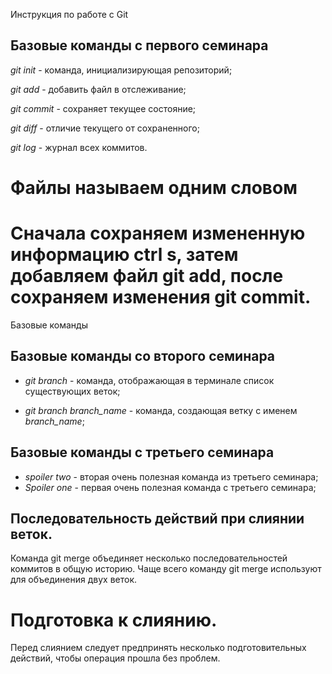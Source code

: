 Инструкция по работе с Git

## Базовые команды с первого семинара

*git init* - команда, инициализирующая репозиторий; 

*git add* - добавить файл в отслеживание;

*git commit* - сохраняет текущее состояние;

*git diff* - отличие текущего от сохраненного;

*git log* - журнал всех коммитов.

# **Файлы называем одним словом** 

# Сначала сохраняем измененную информацию ctrl s, затем добавляем файл git add, после сохраняем изменения git commit.

Базовые команды

## Базовые команды со второго семинара

* *git branch* - команда, отображающая в терминале список существующих веток;

* *git branch branch_name* - команда, создающая ветку с именем *branch_name*;



## Базовые команды с третьего семинара

* *spoiler two* - вторая очень полезная команда из третьего семинара;
* *Spoiler one* - первая очень полезная команда с третьего семинара;


## Последовательность действий при слиянии веток. 

Команда git merge объединяет несколько последовательностей коммитов в общую историю. Чаще всего команду git merge используют для объединения двух веток. 

# Подготовка к слиянию.

Перед слиянием следует предпринять несколько подготовительных действий, чтобы операция прошла без проблем.